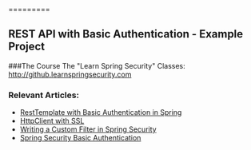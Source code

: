 =========

## REST API with Basic Authentication - Example Project

###The Course
The "Learn Spring Security" Classes: http://github.learnspringsecurity.com

### Relevant Articles: 
- [RestTemplate with Basic Authentication in Spring](http://www.baeldung.com/how-to-use-resttemplate-with-basic-authentication-in-spring)
- [HttpClient with SSL](http://www.baeldung.com/httpclient-ssl)
- [Writing a Custom Filter in Spring Security](http://www.baeldung.com/spring-security-custom-filter)
- [Spring Security Basic Authentication](http://www.baeldung.com/spring-security-basic-authentication)
